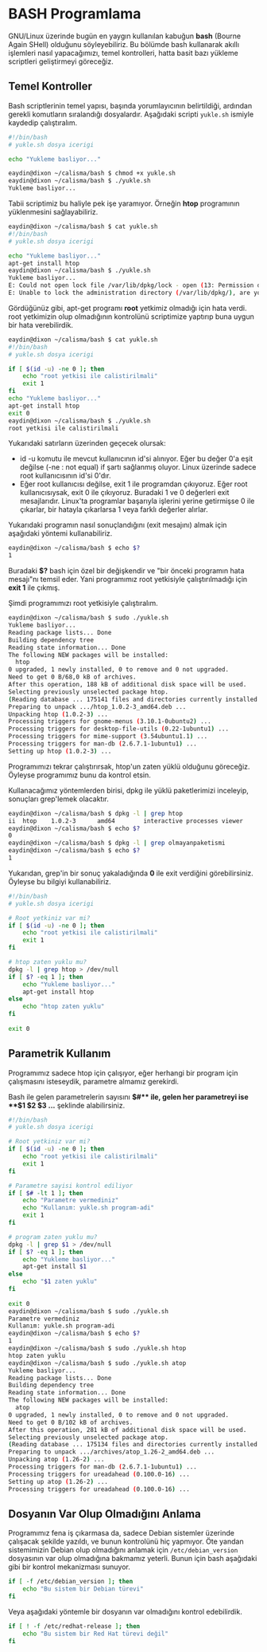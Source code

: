 # BASH Programlama

GNU/Linux üzerinde bugün en yaygın kullanılan kabuğun **bash** (Bourne Again SHell) olduğunu söyleyebiliriz. Bu bölümde bash kullanarak akıllı işlemleri nasıl yapacağımızı, temel kontrolleri, hatta basit bazı yükleme scriptleri geliştirmeyi göreceğiz.

## Temel Kontroller

Bash scriptlerinin temel yapısı, başında yorumlayıcının belirtildiği, ardından gerekli komutların sıralandığı dosyalardır. Aşağıdaki scripti ```yukle.sh``` ismiyle kaydedip çalıştıralım.

```bash
#!/bin/bash
# yukle.sh dosya icerigi

echo "Yukleme basliyor..."

```

```bash
eaydin@dixon ~/calisma/bash $ chmod +x yukle.sh 
eaydin@dixon ~/calisma/bash $ ./yukle.sh
Yukleme basliyor...
```

Tabii scriptimiz bu haliyle pek işe yaramıyor. Örneğin **htop** programının yüklenmesini sağlayabiliriz.

```bash
eaydin@dixon ~/calisma/bash $ cat yukle.sh 
#!/bin/bash
# yukle.sh dosya icerigi

echo "Yukleme basliyor..."
apt-get install htop
eaydin@dixon ~/calisma/bash $ ./yukle.sh 
Yukleme basliyor...
E: Could not open lock file /var/lib/dpkg/lock - open (13: Permission denied)
E: Unable to lock the administration directory (/var/lib/dpkg/), are you root?
```

Gördüğünüz gibi, apt-get programı **root** yetkimiz olmadığı için hata verdi. root yetkimizin olup olmadığının kontrolünü scriptimize yaptırıp buna uygun bir hata verebilirdik.

```bash
eaydin@dixon ~/calisma/bash $ cat yukle.sh 
#!/bin/bash
# yukle.sh dosya icerigi

if [ $(id -u) -ne 0 ]; then
    echo "root yetkisi ile calistirilmali"
    exit 1
fi
echo "Yukleme basliyor..."
apt-get install htop
exit 0
eaydin@dixon ~/calisma/bash $ ./yukle.sh 
root yetkisi ile calistirilmali
```

Yukarıdaki satırların üzerinden geçecek olursak:

* id -u komutu ile mevcut kullanıcının id'si alınıyor. Eğer bu değer 0'a eşit değilse (-ne : not equal) if şartı sağlanmış oluyor. Linux üzerinde sadece root kullanıcısının id'si 0'dır.
* Eğer root kullanıcısı değilse, exit 1 ile programdan çıkıyoruz. Eğer root kullanıcısıysak, exit 0 ile çıkıyoruz. Buradaki 1 ve 0 değerleri exit mesajlarıdır. Linux'ta programlar başarıyla işlerini yerine getirmişse 0 ile çıkarlar, bir hatayla çıkarlarsa 1 veya farklı değerler alırlar.


Yukarıdaki programın nasıl sonuçlandığını (exit mesajını) almak için aşağıdaki yöntemi kullanabiliriz.

```bash
eaydin@dixon ~/calisma/bash $ echo $?
1
```

Buradaki **$?** bash için özel bir değişkendir ve "bir önceki programın hata mesajı"nı temsil eder. Yani programımız root yetkisiyle çalıştırılmadığı için **exit 1** ile çıkmış.

Şimdi programımızı root yetkisiyle çalıştıralım.

```bash
eaydin@dixon ~/calisma/bash $ sudo ./yukle.sh 
Yukleme basliyor...
Reading package lists... Done
Building dependency tree       
Reading state information... Done
The following NEW packages will be installed:
  htop
0 upgraded, 1 newly installed, 0 to remove and 0 not upgraded.
Need to get 0 B/68,0 kB of archives.
After this operation, 188 kB of additional disk space will be used.
Selecting previously unselected package htop.
(Reading database ... 175141 files and directories currently installed.)
Preparing to unpack .../htop_1.0.2-3_amd64.deb ...
Unpacking htop (1.0.2-3) ...
Processing triggers for gnome-menus (3.10.1-0ubuntu2) ...
Processing triggers for desktop-file-utils (0.22-1ubuntu1) ...
Processing triggers for mime-support (3.54ubuntu1.1) ...
Processing triggers for man-db (2.6.7.1-1ubuntu1) ...
Setting up htop (1.0.2-3) ...
```

Programımızı tekrar çalıştırırsak, htop'un zaten yüklü olduğunu göreceğiz. Öyleyse programımız bunu da kontrol etsin.

Kullanacağımız yöntemlerden birisi, dpkg ile yüklü paketlerimizi inceleyip, sonuçları grep'lemek olacaktır.

```bash
eaydin@dixon ~/calisma/bash $ dpkg -l | grep htop
ii  htop    1.0.2-3      amd64        interactive processes viewer
eaydin@dixon ~/calisma/bash $ echo $?
0
eaydin@dixon ~/calisma/bash $ dpkg -l | grep olmayanpaketismi
eaydin@dixon ~/calisma/bash $ echo $?
1
```

Yukarıdan, grep'in bir sonuç yakaladığında **0** ile exit verdiğini görebilirsiniz. Öyleyse bu bilgiyi kullanabiliriz.

```bash
#!/bin/bash
# yukle.sh dosya icerigi

# Root yetkiniz var mi?
if [ $(id -u) -ne 0 ]; then
    echo "root yetkisi ile calistirilmali"
    exit 1
fi

# htop zaten yuklu mu?
dpkg -l | grep htop > /dev/null
if [ $? -eq 1 ]; then
    echo "Yukleme basliyor..."
    apt-get install htop
else
    echo "htop zaten yuklu"
fi
    	
exit 0
```

## Parametrik Kullanım

Programımız sadece htop için çalışıyor, eğer herhangi bir program için çalışmasını isteseydik, parametre almamız gerekirdi.

Bash ile gelen parametrelerin sayısını **$#** ile, gelen her parametreyi ise **$1 $2 $3 ...** şeklinde alabilirsiniz.

```bash
#!/bin/bash
# yukle.sh dosya icerigi

# Root yetkiniz var mi?
if [ $(id -u) -ne 0 ]; then
    echo "root yetkisi ile calistirilmali"
    exit 1
fi

# Parametre sayisi kontrol ediliyor
if [ $# -lt 1 ]; then
    echo "Parametre vermediniz"
    echo "Kullanım: yukle.sh program-adi"
    exit 1
fi

# program zaten yuklu mu?
dpkg -l | grep $1 > /dev/null
if [ $? -eq 1 ]; then
    echo "Yukleme basliyor..."
    apt-get install $1
else
    echo "$1 zaten yuklu"
fi
    	
exit 0
eaydin@dixon ~/calisma/bash $ sudo ./yukle.sh 
Parametre vermediniz
Kullanım: yukle.sh program-adi
eaydin@dixon ~/calisma/bash $ echo $?
1
eaydin@dixon ~/calisma/bash $ sudo ./yukle.sh htop
htop zaten yuklu
eaydin@dixon ~/calisma/bash $ sudo ./yukle.sh atop
Yukleme basliyor...
Reading package lists... Done
Building dependency tree       
Reading state information... Done
The following NEW packages will be installed:
  atop
0 upgraded, 1 newly installed, 0 to remove and 0 not upgraded.
Need to get 0 B/102 kB of archives.
After this operation, 281 kB of additional disk space will be used.
Selecting previously unselected package atop.
(Reading database ... 175134 files and directories currently installed.)
Preparing to unpack .../archives/atop_1.26-2_amd64.deb ...
Unpacking atop (1.26-2) ...
Processing triggers for man-db (2.6.7.1-1ubuntu1) ...
Processing triggers for ureadahead (0.100.0-16) ...
Setting up atop (1.26-2) ...
Processing triggers for ureadahead (0.100.0-16) ...
```

## Dosyanın Var Olup Olmadığını Anlama

Programımız fena iş çıkarmasa da, sadece Debian sistemler üzerinde çalışacak şekilde yazıldı, ve bunun kontrolünü hiç yapmıyor. Öte yandan sistemimizin Debian olup olmadığını anlamak için ```/etc/debian_version``` dosyasının var olup olmadığına bakmamız yeterli. Bunun için bash aşağıdaki gibi bir kontrol mekanizması sunuyor.

```bash
if [ -f /etc/debian_version ]; then
    echo "Bu sistem bir Debian türevi"
fi
```

Veya aşağıdaki yöntemle bir dosyanın var olmadığını kontrol edebilirdik.

```bash
if [ ! -f /etc/redhat-release ]; then
    echo "Bu sistem bir Red Hat türevi değil"
fi
```